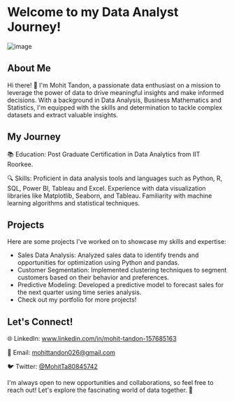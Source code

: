 # Welcome to my Data Analyst Journey!

![image](https://github.com/MohitTan26/MohitTan26/assets/149717491/ce27b3a3-64d6-44cc-ac05-4390f45b059f)
## About Me
Hi there! 👋 I'm Mohit Tandon, a passionate data enthusiast on a mission to leverage the power of data to drive meaningful insights and make informed decisions. With a background in Data Analysis, Business Mathematics and Statistics, I'm equipped with the skills and determination to tackle complex datasets and extract valuable insights.

## My Journey
📚 Education: Post Graduate Certification in Data Analytics from IIT Roorkee.

🔍 Skills: Proficient in data analysis tools and languages such as Python, R, SQL, Power BI, Tableau and Excel. Experience with data visualization libraries like Matplotlib, Seaborn, and Tableau. Familiarity with machine learning algorithms and statistical techniques.

## Projects
Here are some projects I've worked on to showcase my skills and expertise:

- Sales Data Analysis: Analyzed sales data to identify trends and opportunities for optimization using Python and pandas.
- Customer Segmentation: Implemented clustering techniques to segment customers based on their behavior and preferences.
- Predictive Modeling: Developed a predictive model to forecast sales for the next quarter using time series analysis.
- Check out my portfolio for more projects!

## Let's Connect!
🌐 LinkedIn: www.linkedin.com/in/mohit-tandon-157685163

📧 Email: mohittandon026@gmail.com

🐦 Twitter: [@MohitTa80845742](https://twitter.com/MohitTa80845742)

I'm always open to new opportunities and collaborations, so feel free to reach out! Let's explore the fascinating world of data together. 🚀






